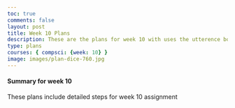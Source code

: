 ```yaml
---
toc: true
comments: false
layout: post
title: Week 10 Plans
description: These are the plans for week 10 with uses the utterence bot
type: plans
courses: { compsci: {week: 10} }
image: images/plan-dice-760.jpg
---
```



#### Summary for week 10
These plans include detailed steps for week 10 assignment
